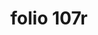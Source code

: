 ---
layout: edition
title: folio 107r
manuscript: Padua, Biblioteca del Seminario Vescovile, MS 32
sigla: P
iip: p107r.tif
milestone: 213
---